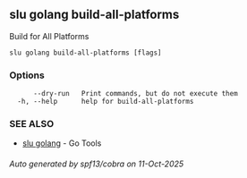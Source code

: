 ## slu golang build-all-platforms

Build for All Platforms

```
slu golang build-all-platforms [flags]
```

### Options

```
      --dry-run   Print commands, but do not execute them
  -h, --help      help for build-all-platforms
```

### SEE ALSO

* [slu golang](slu_golang.md)	 - Go Tools

###### Auto generated by spf13/cobra on 11-Oct-2025
